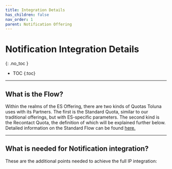 ```yaml
---
title: Integration Details 
has_children: false
nav_order: 1
parent: Notification Offering
---
```



# Notification Integration Details
{: .no_toc }

* TOC
{:toc}

---

## What is the Flow?

Within the realms of the ES Offering, there are two kinds of Quotas Toluna uses with its Partners. The first is the Standard Quota, similar to our traditional offerings, but with ES-specific parameters. The second kind is the Recontact Quota, the definition of which will be explained further below. Detailed information on the Standard Flow can be found [here.](https://josh-toluna.github.io/tolunaintegratedpaneldocs/externalsample/standardflow.html "Standard ES Flow")

---

## What is needed for Notification integration?

These are the additional points needed to achieve the full IP integration:

